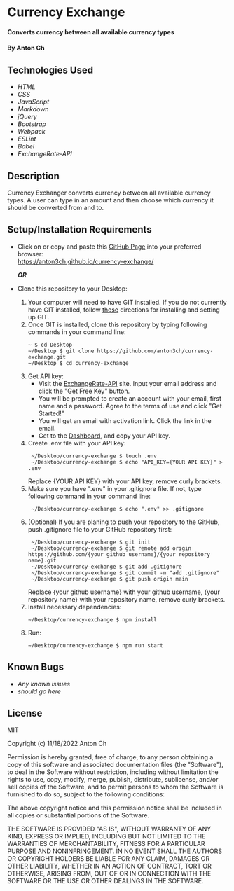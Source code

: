 # Currency Exchange

#### Converts currency between all available currency types


#### By Anton Ch

## Technologies Used

- _HTML_
- _CSS_
- _JavaScript_
- _Markdown_
- _jQuery_
- _Bootstrap_
- _Webpack_
- _ESLint_
- _Babel_
- _ExchangeRate-API_



## Description

Currency Exchanger converts currency between all available currency types. A user can type in an amount and then choose which currency it should be converted from and to.

## Setup/Installation Requirements

- Click on or copy and paste this [GitHub Page](https://anton3ch.github.io/currency-exchange/) into your preferred browser:<br>https://anton3ch.github.io/currency-exchange/

  **_OR_**

- Clone this repository to your Desktop:
  1. Your computer will need to have GIT installed. If you do not currently have GIT installed, follow [these](https://docs.github.com/en/get-started/quickstart/set-up-git) directions for installing and setting up GIT.
  2. Once GIT is installed, clone this repository by typing following commands in your command line:
     ```
     ~ $ cd Desktop
     ~/Desktop $ git clone https://github.com/anton3ch/currency-exchange.git
     ~/Desktop $ cd currency-exchange
     ```
  3. Get API key:
     - Visit the [ExchangeRate-API](https://www.exchangerate-api.com/) site. Input your email address and click the "Get Free Key" button.
     - You will be prompted to create an account with your email, first name and a password. Agree to the terms of use and click "Get Started!"
     - You will get an email with activation link. Click the link in the email.
     - Get to the [Dashboard](https://app.exchangerate-api.com/dashboard), and copy your API key.
  4. Create .env file with your API key:
     ```
      ~/Desktop/currency-exchange $ touch .env
      ~/Desktop/currency-exchange $ echo "API_KEY={YOUR API KEY}" > .env
     ```
     Replace {YOUR API KEY} with your API key, remove curly brackets.
  5. Make sure you have ".env" in your .gitignore file. If not, type following command in your command line:
     ```
      ~/Desktop/currency-exchange $ echo ".env" >> .gitignore
     ```
  6. (Optional) If you are planing to push your repository to the GitHub, push .gitignore file to your GitHub repository first:
     ```
      ~/Desktop/currency-exchange $ git init
      ~/Desktop/currency-exchange $ git remote add origin https://github.com/{your github username}/{your repository name}.git
      ~/Desktop/currency-exchange $ git add .gitignore
      ~/Desktop/currency-exchange $ git commit -m "add .gitignore"
      ~/Desktop/currency-exchange $ git push origin main
     ```
     Replace {your github username} with your github username, {your repository name} with your repository name, remove curly brackets.
  7. Install necessary dependencies:
     ```
     ~/Desktop/currency-exchange $ npm install
     ```
  8. Run:
     ```
     ~/Desktop/currency-exchange $ npm run start
     ```

## Known Bugs

* _Any known issues_
* _should go here_

## License

MIT

Copyright (c) 11/18/2022 Anton Ch

Permission is hereby granted, free of charge, to any person obtaining a copy of this software and associated documentation files (the "Software"), to deal in the Software without restriction, including without limitation the rights to use, copy, modify, merge, publish, distribute, sublicense, and/or sell copies of the Software, and to permit persons to whom the Software is furnished to do so, subject to the following conditions:

The above copyright notice and this permission notice shall be included in all copies or substantial portions of the Software.

THE SOFTWARE IS PROVIDED "AS IS", WITHOUT WARRANTY OF ANY KIND, EXPRESS OR IMPLIED, INCLUDING BUT NOT LIMITED TO THE WARRANTIES OF MERCHANTABILITY, FITNESS FOR A PARTICULAR PURPOSE AND NONINFRINGEMENT. IN NO EVENT SHALL THE AUTHORS OR COPYRIGHT HOLDERS BE LIABLE FOR ANY CLAIM, DAMAGES OR OTHER LIABILITY, WHETHER IN AN ACTION OF CONTRACT, TORT OR OTHERWISE, ARISING FROM, OUT OF OR IN CONNECTION WITH THE SOFTWARE OR THE USE OR OTHER DEALINGS IN THE SOFTWARE.